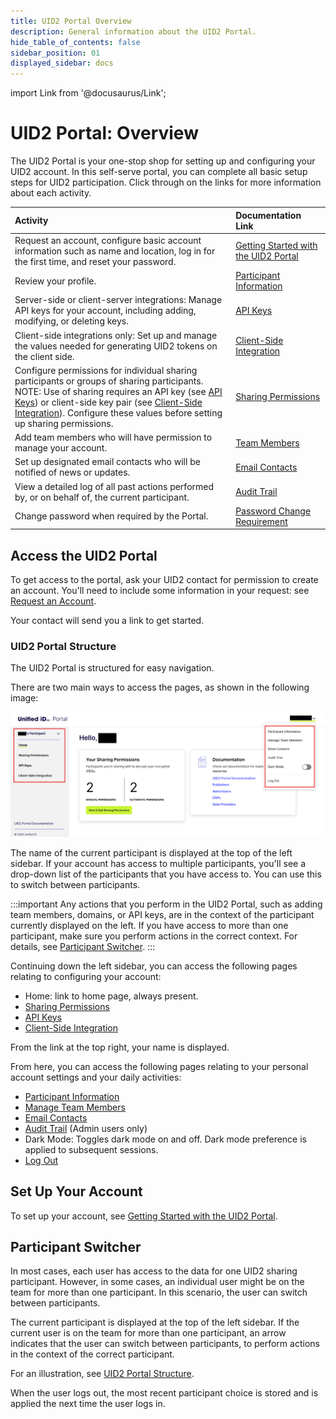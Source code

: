 ```yaml
---
title: UID2 Portal Overview
description: General information about the UID2 Portal.
hide_table_of_contents: false
sidebar_position: 01
displayed_sidebar: docs
---
```


import Link from '@docusaurus/Link';

# UID2 Portal: Overview

The UID2 Portal is your one-stop shop for setting up and configuring your UID2 account. In this self-serve portal, you can complete all basic setup steps for UID2 participation. Click through on the links for more information about each activity.

| Activity | Documentation Link |
| :--- | :--- | 
| Request an account, configure basic account information such as name and location, log in for the first time, and reset your password. | [Getting Started with the UID2 Portal](portal-getting-started.md) |
| Review your profile. | [Participant Information](participant-info.md) |
| Server-side or client-server integrations: Manage API keys for your account, including adding, modifying, or deleting keys. | [API Keys](api-keys.md) |
| Client-side integrations only: Set up and manage the values needed for generating UID2 tokens on the client side. | [Client-Side Integration](client-side-integration.md) |
| Configure permissions for individual <Link href="../ref-info/glossary-uid#gl-sharing-participant">sharing participants</Link> or groups of sharing participants.<br/>NOTE: Use of sharing requires an API key (see [API Keys](api-keys.md)) or client-side key pair (see [Client-Side Integration](client-side-integration.md)). Configure these values before setting up sharing permissions. | [Sharing Permissions](sharing-permissions.md) |
| Add team members who will have permission to manage your account. | [Team Members](team-members.md) |
| Set up designated email contacts who will be notified of news or updates. | [Email Contacts](email-contacts.md) |
| View a detailed log of all past actions performed by, or on behalf of, the current participant. | [Audit Trail](audit-trail.md) |
| Change password when required by the Portal. | [Password Change Requirement](portal-getting-started.md#password-change-requirement) |

## Access the UID2 Portal

To get access to the portal, ask your UID2 contact for permission to create an account. You'll need to include some information in your request: see [Request an Account](portal-getting-started.md#request-an-account).

Your contact will send you a link to get started.

### UID2 Portal Structure

The UID2 Portal is structured for easy navigation.

There are two main ways to access the pages, as shown in the following image:

![UID2 Portal Structure](images/portal-uid2-overview.png)

The name of the current participant is displayed at the top of the left sidebar. If your account has access to multiple participants, you'll see a drop-down list of the participants that you have access to. You can use this to switch between participants.

:::important
Any actions that you perform in the UID2 Portal, such as adding team members, domains, or API keys, are in the context of the participant currently displayed on the left. If you have access to more than one participant, make sure you perform actions in the correct context. For details, see [Participant Switcher](#participant-switcher).
:::

Continuing down the left sidebar, you can access the following pages relating to configuring your account:

- Home: link to home page, always present.
- [Sharing Permissions](sharing-permissions.md)
- [API Keys](api-keys.md)
- [Client-Side Integration](client-side-integration.md)

From the link at the top right, your name is displayed.

From here, you can access the following pages relating to your personal account settings and your daily activities:

- [Participant Information](participant-info.md)
- [Manage Team Members](team-members.md)
- [Email Contacts](email-contacts.md)
- [Audit Trail](audit-trail.md) (Admin users only)
- Dark Mode: Toggles dark mode on and off. Dark mode preference is applied to subsequent sessions.
- [Log Out](portal-getting-started.md#log-out)

## Set Up Your Account

To set up your account, see [Getting Started with the UID2 Portal](portal-getting-started.md).

## Participant Switcher

In most cases, each user has access to the data for one UID2 sharing participant. However, in some cases, an individual user might be on the team for more than one participant. In this scenario, the user can switch between participants.

The current participant is displayed at the top of the left sidebar. If the current user is on the team for more than one participant, an arrow indicates that the user can switch between participants, to perform actions in the context of the correct participant. 

For an illustration, see [UID2 Portal Structure](#uid2-portal-structure).

When the user logs out, the most recent participant choice is stored and is applied the next time the user logs in.
